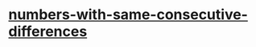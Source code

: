 # [numbers-with-same-consecutive-differences](https://leetcode-cn.com/problems/numbers-with-same-consecutive-differences)
